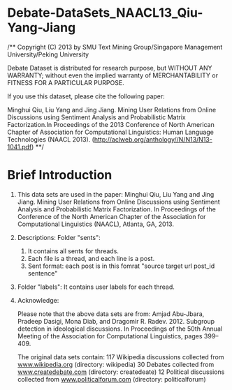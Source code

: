 Debate-DataSets_NAACL13_Qiu-Yang-Jiang
======================================
/**
Copyright (C) 2013 by
SMU Text Mining Group/Singapore Management University/Peking University

Debate Dataset is distributed for research purpose, but
WITHOUT ANY WARRANTY; without even the implied warranty of
MERCHANTABILITY or FITNESS FOR A PARTICULAR PURPOSE.

If you use this dataset, please cite the following paper:

Minghui Qiu, Liu Yang and Jing Jiang. Mining User Relations from Online Discussions using Sentiment Analysis and Probabilistic Matrix Factorization.In Proceedings of the 2013 Conference of North American Chapter of Association for Computational Linguistics: Human Language Technologies (NAACL 2013). (http://aclweb.org/anthology//N/N13/N13-1041.pdf) **/

Brief Introduction
===================
1. This data sets are used in the paper: Minghui Qiu, Liu Yang and Jing Jiang. Mining User Relations from Online Discussions using Sentiment Analysis and Probabilistic Matrix Factorization. In Proceedings of the Conference of the North American Chapter of the Association for Computational Linguistics (NAACL), Atlanta, GA, 2013.

2. Descriptions:
Folder "sents":
	1. It contains all sents for threads.
	2. Each file is a thread, and each line is a post.
	3. Sent format: each post is in this fomrat "source target url post_id sentence"
		
		
3. Folder "labels": It contains user labels for each thread.
	
4. Acknowledge:

    Please note that the above data sets are from: Amjad Abu-Jbara, Pradeep Dasigi, Mona Diab, and Dragomir R. Radev. 2012. Subgroup detection in ideological discussions. In Proceedings of the 50th Annual Meeting of the Association for Computational Linguistics, pages 399–409.

    The original data sets contain:
    117 Wikipedia discussions collected from www.wikipedia.org (directory: wikipedia)
    30 Debates collected from www.createdebate.com (directory: createdeate)
    12 Political discussions collected from www.politicalforum.com (directory: politicalforum)
